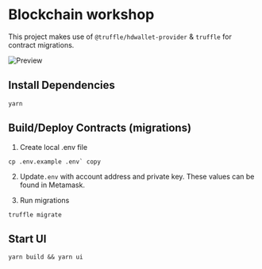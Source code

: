 # Blockchain workshop

This project makes use of `@truffle/hdwallet-provider` & `truffle` for contract migrations.

![Preview](https://youtu.be/Y0wJRDNO2yY)


## Install Dependencies
```
yarn
```

## Build/Deploy Contracts (migrations)
1. Create local .env file
```
cp .env.example .env` copy
```
2. Update`.env` with account address and private key. These values can be found in Metamask.

4. Run migrations
```
truffle migrate
```

## Start UI
```
yarn build && yarn ui
```